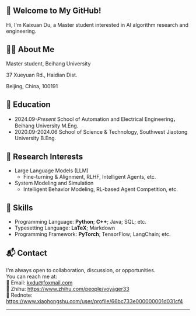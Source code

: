 ## 👋 Welcome to My GitHub!
Hi, I'm Kaixuan Du, a Master student interested in AI algorithm research and engineering.  


## 🧑‍🎓 About Me

Master student, Beihang University

37 Xueyuan Rd., Haidian Dist.

Beijing, China, 100191


## 🏫 Education

- 2024.09-*Present*    School of Automation and Electrical Engineering，Beihang University M.Eng.
- 2020.09-2024.06    School of Science & Technology, Southwest Jiaotong University B.Eng.


## 📖 Research Interests

- Large Language Models (LLM)
  - Fine-turning & Alignment, RLHF, Intelligent Agents, etc.
- System Modeling and Simulation
  - Intelligent Behavior Modeling, RL-based Agent Competition, etc.


## 🍃 Skills

- Programming Language: **Python**; **C++**; Java; SQL; etc.
- Typesetting Language: **LaTeX**; Markdown
- Programming Framework: **PyTorch**; TensorFlow; LangChain; etc.


## 📬 Contact

I'm always open to collaboration, discussion, or opportunities.  
You can reach me at:  
 📧 Email: kxdu@foxmail.com  
 🌱 Zhihu: https://www.zhihu.com/people/voyager33  
 💬 Rednote: https://www.xiaohongshu.com/user/profile/66bc733e000000001d031cf4  

---



<!--
**v0yager33/v0yager33** is a ✨ _special_ ✨ repository because its `README.md` (this file) appears on your GitHub profile.

Here are some ideas to get you started:

- 🔭 I’m currently working on ...
- 🌱 I’m currently learning ...
- 👯 I’m looking to collaborate on ...
- 🤔 I’m looking for help with ...
- 💬 Ask me about ...
- 📫 How to reach me: ...
- 😄 Pronouns: ...
- ⚡ Fun fact: ...
-->

